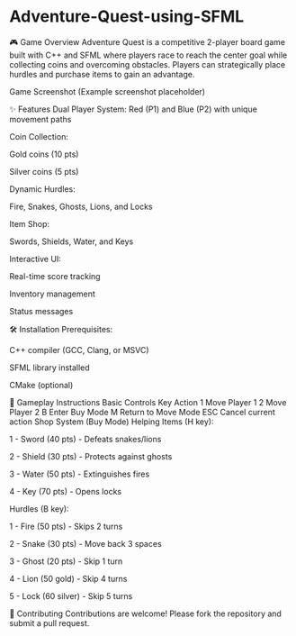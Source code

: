 # Adventure-Quest-using-SFML
🎮 Game Overview
Adventure Quest is a competitive 2-player board game built with C++ and SFML where players race to reach the center goal while collecting coins and overcoming obstacles. Players can strategically place hurdles and purchase items to gain an advantage.

Game Screenshot (Example screenshot placeholder)

✨ Features
Dual Player System: Red (P1) and Blue (P2) with unique movement paths

Coin Collection:

Gold coins (10 pts)

Silver coins (5 pts)

Dynamic Hurdles:

Fire, Snakes, Ghosts, Lions, and Locks

Item Shop:

Swords, Shields, Water, and Keys

Interactive UI:

Real-time score tracking

Inventory management

Status messages

🛠️ Installation
Prerequisites:

C++ compiler (GCC, Clang, or MSVC)

SFML library installed

CMake (optional)

🎯 Gameplay Instructions
Basic Controls
Key	Action
1	Move Player 1
2	Move Player 2
B	Enter Buy Mode
M	Return to Move Mode
ESC	Cancel current action
Shop System (Buy Mode)
Helping Items (H key):

1 - Sword (40 pts) - Defeats snakes/lions

2 - Shield (30 pts) - Protects against ghosts

3 - Water (50 pts) - Extinguishes fires

4 - Key (70 pts) - Opens locks

Hurdles (B key):

1 - Fire (50 pts) - Skips 2 turns

2 - Snake (30 pts) - Move back 3 spaces

3 - Ghost (20 pts) - Skip 1 turn

4 - Lion (50 gold) - Skip 4 turns

5 - Lock (60 silver) - Skip 5 turns

🤝 Contributing
Contributions are welcome! Please fork the repository and submit a pull request.
